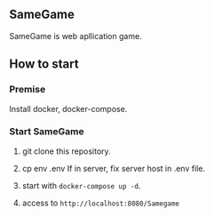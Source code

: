 ## SameGame
SameGame is web apllication game.

## How to start
### Premise
Install docker, docker-compose.

### Start SameGame
1. git clone this repository.

2. cp env .env
If in server, fix server host in .env file.

3. start with `docker-compose up -d`.

4. access to `http://localhost:8080/Samegame`
